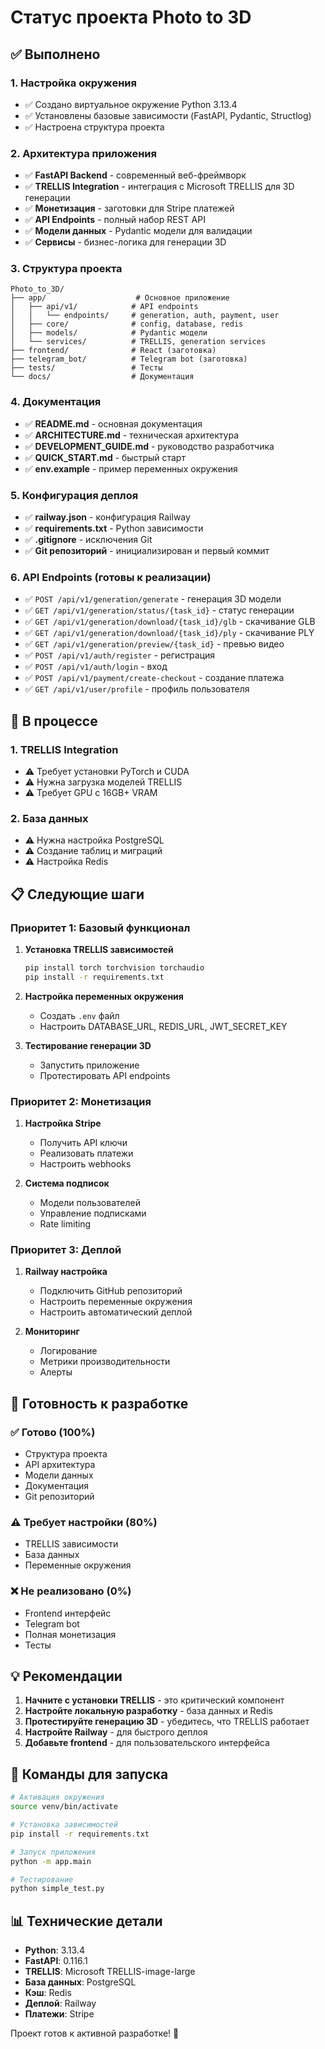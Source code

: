 # Статус проекта Photo to 3D

## ✅ Выполнено

### 1. Настройка окружения
- ✅ Создано виртуальное окружение Python 3.13.4
- ✅ Установлены базовые зависимости (FastAPI, Pydantic, Structlog)
- ✅ Настроена структура проекта

### 2. Архитектура приложения
- ✅ **FastAPI Backend** - современный веб-фреймворк
- ✅ **TRELLIS Integration** - интеграция с Microsoft TRELLIS для 3D генерации
- ✅ **Монетизация** - заготовки для Stripe платежей
- ✅ **API Endpoints** - полный набор REST API
- ✅ **Модели данных** - Pydantic модели для валидации
- ✅ **Сервисы** - бизнес-логика для генерации 3D

### 3. Структура проекта
```
Photo_to_3D/
├── app/                    # Основное приложение
│   ├── api/v1/            # API endpoints
│   │   └── endpoints/     # generation, auth, payment, user
│   ├── core/              # config, database, redis
│   ├── models/            # Pydantic модели
│   └── services/          # TRELLIS, generation services
├── frontend/              # React (заготовка)
├── telegram_bot/          # Telegram bot (заготовка)
├── tests/                 # Тесты
└── docs/                  # Документация
```

### 4. Документация
- ✅ **README.md** - основная документация
- ✅ **ARCHITECTURE.md** - техническая архитектура
- ✅ **DEVELOPMENT_GUIDE.md** - руководство разработчика
- ✅ **QUICK_START.md** - быстрый старт
- ✅ **env.example** - пример переменных окружения

### 5. Конфигурация деплоя
- ✅ **railway.json** - конфигурация Railway
- ✅ **requirements.txt** - Python зависимости
- ✅ **.gitignore** - исключения Git
- ✅ **Git репозиторий** - инициализирован и первый коммит

### 6. API Endpoints (готовы к реализации)
- ✅ `POST /api/v1/generation/generate` - генерация 3D модели
- ✅ `GET /api/v1/generation/status/{task_id}` - статус генерации
- ✅ `GET /api/v1/generation/download/{task_id}/glb` - скачивание GLB
- ✅ `GET /api/v1/generation/download/{task_id}/ply` - скачивание PLY
- ✅ `GET /api/v1/generation/preview/{task_id}` - превью видео
- ✅ `POST /api/v1/auth/register` - регистрация
- ✅ `POST /api/v1/auth/login` - вход
- ✅ `POST /api/v1/payment/create-checkout` - создание платежа
- ✅ `GET /api/v1/user/profile` - профиль пользователя

## 🔄 В процессе

### 1. TRELLIS Integration
- ⚠️ Требует установки PyTorch и CUDA
- ⚠️ Нужна загрузка моделей TRELLIS
- ⚠️ Требует GPU с 16GB+ VRAM

### 2. База данных
- ⚠️ Нужна настройка PostgreSQL
- ⚠️ Создание таблиц и миграций
- ⚠️ Настройка Redis

## 📋 Следующие шаги

### Приоритет 1: Базовый функционал
1. **Установка TRELLIS зависимостей**
   ```bash
   pip install torch torchvision torchaudio
   pip install -r requirements.txt
   ```

2. **Настройка переменных окружения**
   - Создать `.env` файл
   - Настроить DATABASE_URL, REDIS_URL, JWT_SECRET_KEY

3. **Тестирование генерации 3D**
   - Запустить приложение
   - Протестировать API endpoints

### Приоритет 2: Монетизация
1. **Настройка Stripe**
   - Получить API ключи
   - Реализовать платежи
   - Настроить webhooks

2. **Система подписок**
   - Модели пользователей
   - Управление подписками
   - Rate limiting

### Приоритет 3: Деплой
1. **Railway настройка**
   - Подключить GitHub репозиторий
   - Настроить переменные окружения
   - Настроить автоматический деплой

2. **Мониторинг**
   - Логирование
   - Метрики производительности
   - Алерты

## 🎯 Готовность к разработке

### ✅ Готово (100%)
- Структура проекта
- API архитектура
- Модели данных
- Документация
- Git репозиторий

### ⚠️ Требует настройки (80%)
- TRELLIS зависимости
- База данных
- Переменные окружения

### ❌ Не реализовано (0%)
- Frontend интерфейс
- Telegram bot
- Полная монетизация
- Тесты

## 💡 Рекомендации

1. **Начните с установки TRELLIS** - это критический компонент
2. **Настройте локальную разработку** - база данных и Redis
3. **Протестируйте генерацию 3D** - убедитесь, что TRELLIS работает
4. **Настройте Railway** - для быстрого деплоя
5. **Добавьте frontend** - для пользовательского интерфейса

## 🚀 Команды для запуска

```bash
# Активация окружения
source venv/bin/activate

# Установка зависимостей
pip install -r requirements.txt

# Запуск приложения
python -m app.main

# Тестирование
python simple_test.py
```

## 📊 Технические детали

- **Python**: 3.13.4
- **FastAPI**: 0.116.1
- **TRELLIS**: Microsoft TRELLIS-image-large
- **База данных**: PostgreSQL
- **Кэш**: Redis
- **Деплой**: Railway
- **Платежи**: Stripe

Проект готов к активной разработке! 🎉
